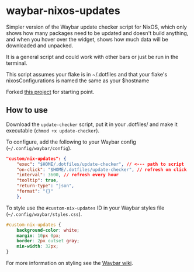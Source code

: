 # waybar-nixos-updates
Simpler version of the Waybar update checker script for NixOS, which only shows how many packages need to be updated and doesn't build anything, and when you hover over the widget, shows how much data will be downloaded and unpacked.

It is a general script and could work with other bars or just be run in the terminal.

This script assumes your flake is in ~/.dotfiles and that your flake's nixosConfigurations is named the same as your $hostname

Forked [this project](https://github.com/guttermonk/waybar-nixos-updates) for starting point.

## How to use

Download the `update-checker` script, put it in your .dotfiles/ and make it executable (`chmod +x update-checker`).

To configure, add the following to your Waybar config (`~/.config/waybar/config`).


```json
"custom/nix-updates": {
    "exec": "$HOME/.dotfiles/update-checker", // <--- path to script
    "on-click": "$HOME/.dotfiles/update-checker", // refresh on click
    "interval": 3600, // refresh every hour
    "tooltip": true,
    "return-type": "json",
    "format": "{}"
	},

```

To style use the `#custom-nix-updates` ID in your Waybar styles file (`~/.config/waybar/styles.css`).


```css
#custom-nix-updates {
    background-color: white;
    margin: 10px 0px;
    border: 2px outset gray;
    min-width: 32px;
}
```

For more information on styling see the [Waybar wiki](https://github.com/Alexays/Waybar/wiki/Styling).
